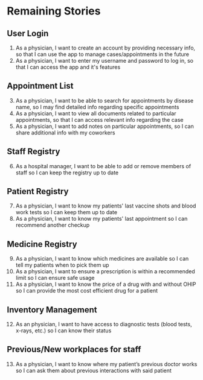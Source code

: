 # Remaining Stories
## User Login
1. As a physician, I want to create an account by providing necessary info, so that I can use the app to manage cases/appointments in the future
2. As a physician, I want to enter my username and password to log in, so that I can access the app and it's features
## Appointment List
3. As a physician, I want to be able to search for appointments by disease name, so I may find detailed info regarding specific appointments
4. As a physician, I want to view all documents related to particular appointments, so that I can access relevant info regarding the case
5. As a physician, I want to add notes on particular appointments, so I can share additional info with my coworkers
## Staff Registry
6. As a hospital manager, I want to be able to add or remove members of staff so I can keep the registry up to date
## Patient Registry
7. As a physician, I want to know my patients' last vaccine shots and blood work tests so I can keep them up to date
8. As a physician, I want to know my patients' last appointment so I can recommend another checkup
## Medicine Registry
9. As a physician, I want to know which medicines are available so I can tell my patients when to pick them up
10. As a physician, I want to ensure a prescription is within a recommended limit so I can ensure safe usage
11. As a physician, I want to know the price of a drug with and without OHIP so I can provide the most cost efficient drug for a patient
## Inventory Management
12. As an physician, I want to have access to diagnostic tests (blood tests, x-rays, etc.) so I can know their status
## Previous/New workplaces for staff
13. As a physician, I want to know where my patient’s previous doctor works so I can ask them about previous interactions with said patient
